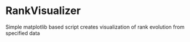 # RankVisualizer
Simple matplotlib based script creates visualization of rank evolution from specified data
